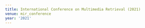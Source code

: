 ```yaml
---
title: International Conference on Multimedia Retrieval (2021)
venue: mir_conference
year: '2021'
---
```

